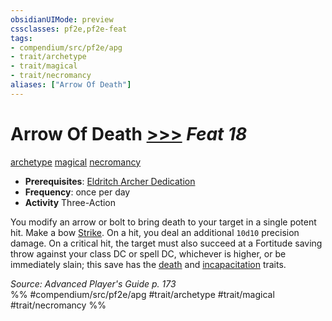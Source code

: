 ```yaml
---
obsidianUIMode: preview
cssclasses: pf2e,pf2e-feat
tags:
- compendium/src/pf2e/apg
- trait/archetype
- trait/magical
- trait/necromancy
aliases: ["Arrow Of Death"]
---
```

# Arrow Of Death  [>>>](rules/core-rulebook/chapter-9-playing-the-game.md#Actions "Three-Action") *Feat 18*  
[archetype](rules/traits/archetype.md "Archetype Feat Trait")  [magical](rules/traits/magical.md "Magical Item Trait")  [necromancy](rules/traits/necromancy.md "Necromancy School Trait")  

- **Prerequisites**: [Eldritch Archer Dedication](compendium/feats/eldritch-archer-dedication-apg.md)
- **Frequency**: once per day
- **Activity** Three-Action

You modify an arrow or bolt to bring death to your target in a single potent hit. Make a bow [Strike](rules/actions/strike.md). On a hit, you deal an additional `10d10` precision damage. On a critical hit, the target must also succeed at a Fortitude saving throw against your class DC or spell DC, whichever is higher, or be immediately slain; this save has the [death](rules/traits/death.md "Death Effect Trait") and [incapacitation](rules/traits/incapacitation.md "Incapacitation Effect Trait") traits.

*Source: Advanced Player's Guide p. 173*  
%% #compendium/src/pf2e/apg #trait/archetype #trait/magical #trait/necromancy %%